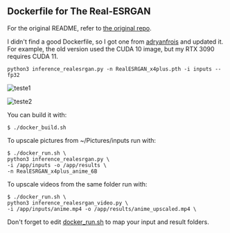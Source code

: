 ## Dockerfile for The Real-ESRGAN

For the original README, refer to [the original repo](https://github.com/xinntao/Real-ESRGAN/blob/master/README.md).

I didn't find a good Dockerfile, so I got one from [adryanfrois](https://github.com/adryanfrois/GFPGAN_docker) and updated it. For example, the old version used the CUDA 10 image, but my RTX 3090 requires CUDA 11.

````
python3 inference_realesrgan.py -n RealESRGAN_x4plus.pth -i inputs --fp32
````

![teste1](https://user-images.githubusercontent.com/19413241/223596149-57d5fc83-f88f-487a-b9ae-db0c326a3f5f.png)


![teste2](https://user-images.githubusercontent.com/19413241/223596160-ffbb89b2-e2f9-47c2-9f96-a09e7746e0d3.png)


You can build it with:

    $ ./docker_build.sh

To upscale pictures from ~/Pictures/inputs run with:

    $ ./docker_run.sh \
    python3 inference_realesrgan.py \
    -i /app/inputs -o /app/results \
    -n RealESRGAN_x4plus_anime_6B

To upscale videos from the same folder run with:

    $ ./docker_run.sh \
    python3 inference_realesrgan_video.py \
    -i /app/inputs/anime.mp4 -o /app/results/anime_upscaled.mp4 \

Don't forget to edit [docker_run.sh](docker_run.sh) to map your input and result folders.

